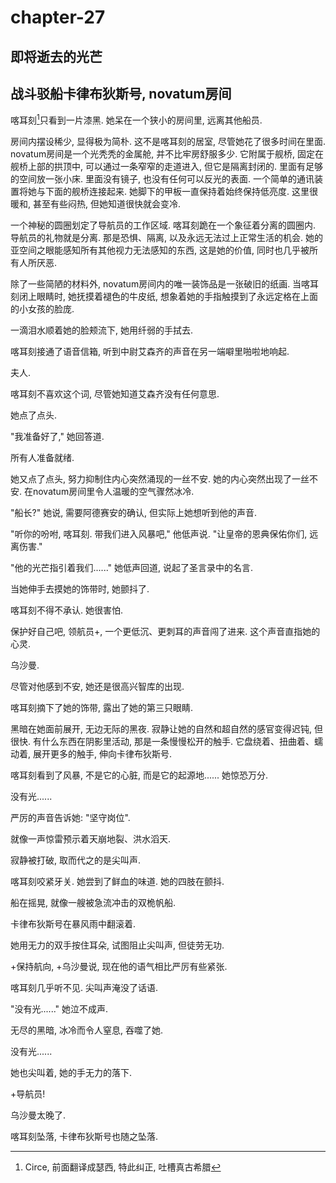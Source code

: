 # chapter-27

## 即将逝去的光芒

## 战斗驳船卡律布狄斯号, novatum房间

喀耳刻[^1]只看到一片漆黑. 她呆在一个狭小的房间里, 远离其他船员.

房间内摆设稀少, 显得极为简朴.  这不是喀耳刻的居室, 尽管她花了很多时间在里面. novatum房间是一个光秃秃的金属舱, 并不比牢房舒服多少. 它附属于舰桥, 固定在舰桥上部的拱顶中, 可以通过一条窄窄的走道进入, 但它是隔离封闭的. 里面有足够的空间放一张小床.  里面没有镜子, 也没有任何可以反光的表面. 一个简单的通讯装置将她与下面的舰桥连接起来. 她脚下的甲板一直保持着始终保持低亮度. 这里很暖和, 甚至有些闷热, 但她知道很快就会变冷.

一个神秘的圆圈划定了导航员的工作区域. 喀耳刻跪在一个象征着分离的圆圈内. 导航员的礼物就是分离. 那是恐惧、隔离, 以及永远无法过上正常生活的机会. 她的亚空间之眼能感知所有其他视力无法感知的东西, 这是她的价值, 同时也几乎被所有人所厌恶.

除了一些简陋的材料外, novatum房间内的唯一装饰品是一张破旧的纸画. 当喀耳刻闭上眼睛时, 她抚摸着褪色的牛皮纸, 想象着她的手指触摸到了永远定格在上面的小女孩的脸庞.

一滴泪水顺着她的脸颊流下, 她用纤弱的手拭去.

喀耳刻接通了语音信箱, 听到中尉艾森齐的声音在另一端噼里啪啦地响起.

夫人.

喀耳刻不喜欢这个词, 尽管她知道艾森齐没有任何意思.

她点了点头.

"我准备好了," 她回答道.

所有人准备就绪.

她又点了点头, 努力抑制住内心突然涌现的一丝不安. 她的内心突然出现了一丝不安. 在novatum房间里令人温暖的空气骤然冰冷.

"船长?" 她说, 需要阿德赛安的确认, 但实际上她想听到他的声音.

"听你的吩咐, 喀耳刻. 带我们进入风暴吧," 他低声说. "让皇帝的恩典保佑你们, 远离伤害."

"他的光芒指引着我们......" 她低声回道, 说起了圣言录中的名言.

当她伸手去摸她的饰带时, 她颤抖了.

喀耳刻不得不承认. 她很害怕.

保护好自己吧, 领航员+, 一个更低沉、更刺耳的声音闯了进来. 这个声音直指她的心灵.

乌沙曼.

尽管对他感到不安, 她还是很高兴智库的出现.

喀耳刻摘下了她的饰带, 露出了她的第三只眼睛.

黑暗在她面前展开, 无边无际的黑夜. 寂静让她的自然和超自然的感官变得迟钝, 但很快. 有什么东西在阴影里活动, 那是一条慢慢松开的触手. 它盘绕着、扭曲着、蠕动着, 展开更多的触手, 伸向卡律布狄斯号.

喀耳刻看到了风暴, 不是它的心脏, 而是它的起源地...... 她惊恐万分.

没有光......

严厉的声音告诉她: "坚守岗位".

就像一声惊雷预示着天崩地裂、洪水滔天.

寂静被打破, 取而代之的是尖叫声.

喀耳刻咬紧牙关. 她尝到了鲜血的味道. 她的四肢在颤抖.

船在摇晃, 就像一艘被急流冲击的双桅帆船.

卡律布狄斯号在暴风雨中翻滚着.

她用无力的双手按住耳朵, 试图阻止尖叫声, 但徒劳无功.

+保持航向, +乌沙曼说, 现在他的语气相比严厉有些紧张.

喀耳刻几乎听不见. 尖叫声淹没了话语.

"没有光......" 她泣不成声.

无尽的黑暗, 冰冷而令人窒息, 吞噬了她.

没有光......

她也尖叫着, 她的手无力的落下.

+导航员!

乌沙曼太晚了.

喀耳刻坠落, 卡律布狄斯号也随之坠落.

[^1]: Circe, 前面翻译成瑟西, 特此纠正, 吐槽真古希腊
